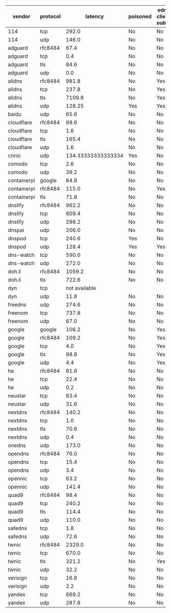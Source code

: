 | vendor | protocol | latency | poisoned | edns-client-subnet | accuracy | taobao | tmall | qq | baidu | sohu | jd | amazon | bing | linkedin | weibo | meituan |
| ------ | -------- | ------- | -------- | ------------------ | -------- | ------ | ----- | -- | ----- | ---- | -- | ------ | ---- | -------- | ----- | ------- |
| 114 | tcp | 292.0 | No | No | 1321.684 | 116.20 | 116.20 | 132.18 | 71.09 | 2.12 | 115.57 | 187.41 | 1.06 | 1.00 | 577.87 | 1.00 |
| 114 | udp | 146.0 | No | No | 1321.684 | 116.20 | 116.20 | 132.18 | 71.09 | 2.12 | 115.57 | 187.41 | 1.06 | 1.00 | 577.87 | 1.00 |
| adguard | rfc8484 | 67.4 | No | No | 14.881 | 1.01 | 1.01 | 1.00 | 1.13 | 1.00 | 1.00 | 1.89 | 1.06 | 1.00 | 3.79 | 1.00 |
| adguard | tcp | 0.4 | No | No | 15.874 | 1.01 | 1.01 | 1.00 | 1.13 | 1.00 | 1.00 | 1.89 | 1.06 | 1.00 | 4.78 | 1.00 |
| adguard | tls | 84.6 | No | No | 15.428 | 1.01 | 1.01 | 1.00 | 1.13 | 1.00 | 1.00 | 1.45 | 1.06 | 1.00 | 4.78 | 1.00 |
| adguard | udp | 0.0 | No | No | 13.887 | 1.01 | 1.01 | 1.00 | 1.13 | 1.00 | 1.00 | 1.89 | 1.06 | 1.00 | 2.80 | 1.00 |
| alidns | rfc8484 | 981.8 | No | Yes | 1514.231 | 94.60 | 92.83 | 118.41 | 71.09 | 3.40 | 77.84 | 263.78 | 1.06 | 1.00 | 789.23 | 1.00 |
| alidns | tcp | 237.8 | No | Yes | 1493.444 | 94.60 | 69.46 | 146.07 | 71.09 | 3.40 | 73.82 | 242.72 | 1.06 | 1.00 | 789.23 | 1.00 |
| alidns | tls | 7109.8 | No | Yes | 43240.094 | 94.60 | 92.83 | 118.41 | 71.09 | 3.40 | 81.86 | 221.66 | 1.06 | 1.00 | 42553.19 | 1.00 |
| alidns | udp | 128.25 | Yes | Yes | 1574.122 | 116.20 | 92.83 | 173.74 | 71.09 | 3.40 | 81.86 | 242.72 | 1.06 | 1.00 | 789.23 | 1.00 |
| baidu | udp | 65.6 | No | No | 1083.755 | 28.57 | 28.56 | 107.71 | 31.99 | 1.00 | 27.58 | 112.62 | 172.83 | 193.83 | 378.07 | 1.00 |
| cloudflare | rfc8484 | 99.6 | No | No | 16.228 | 1.01 | 1.01 | 1.50 | 1.13 | 1.00 | 1.00 | 1.74 | 1.06 | 1.00 | 4.78 | 1.00 |
| cloudflare | tcp | 1.6 | No | No | 16.378 | 1.01 | 1.01 | 1.50 | 1.13 | 1.00 | 1.00 | 1.89 | 1.06 | 1.00 | 4.78 | 1.00 |
| cloudflare | tls | 165.4 | No | No | 16.142 | 1.01 | 1.01 | 1.27 | 1.13 | 1.00 | 1.00 | 1.89 | 1.06 | 1.00 | 4.78 | 1.00 |
| cloudflare | udp | 1.6 | No | No | 16.154 | 1.02 | 1.01 | 1.27 | 1.13 | 1.00 | 1.00 | 1.89 | 1.06 | 1.00 | 4.78 | 1.00 |
| cnnic | udp | 134.33333333333334 | Yes | No | 1488.834 | 59.15 | 59.33 | 107.71 | 105.03 | 1.80 | 98.37 | 1.86 | 172.83 | 193.83 | 649.45 | 39.48 |
| comodo | tcp | 2.6 | No | No | 82.953 | 1.01 | 1.01 | 1.00 | 71.09 | 1.00 | 1.00 | 1.00 | 1.06 | 1.00 | 2.80 | 1.00 |
| comodo | udp | 39.2 | No | No | 82.953 | 1.01 | 1.01 | 1.00 | 71.09 | 1.00 | 1.00 | 1.00 | 1.06 | 1.00 | 2.80 | 1.00 |
| containerpi | google | 84.8 | No | No | 716.897 | 1.01 | 2.94 | 1.00 | 1.13 | 1.00 | 55.87 | 1.45 | 1.06 | 1.00 | 649.45 | 1.00 |
| containerpi | rfc8484 | 115.0 | No | Yes | 733.503 | 1.01 | 2.94 | 1.25 | 1.13 | 1.00 | 110.73 | 124.10 | 1.06 | 1.00 | 488.28 | 1.00 |
| containerpi | tls | 71.8 | No | No | 16.378 | 1.01 | 1.01 | 1.50 | 1.13 | 1.00 | 1.00 | 1.89 | 1.06 | 1.00 | 4.78 | 1.00 |
| dnslify | rfc8484 | 962.2 | No | No | 382.521 | 119.07 | 119.07 | 1.00 | 69.59 | 1.00 | 63.26 | 1.61 | 1.06 | 1.00 | 4.86 | 1.00 |
| dnslify | tcp | 609.4 | No | No | 497.008 | 119.07 | 119.07 | 1.00 | 69.59 | 1.00 | 63.26 | 1.61 | 1.06 | 1.00 | 4.86 | 115.49 |
| dnslify | udp | 298.2 | No | No | 382.521 | 119.07 | 119.07 | 1.00 | 69.59 | 1.00 | 63.26 | 1.61 | 1.06 | 1.00 | 4.86 | 1.00 |
| dnspai | udp | 206.0 | No | No | 2064.772 | 123.86 | 136.83 | 197.57 | 138.67 | 4.34 | 130.94 | 276.97 | 172.83 | 193.83 | 649.45 | 39.48 |
| dnspod | tcp | 240.6 | Yes | No | 1441.552 | 74.48 | 51.29 | 107.71 | 41.78 | 2.50 | 35.31 | 72.89 | 172.83 | 193.83 | 649.45 | 39.48 |
| dnspod | udp | 128.4 | Yes | Yes | 251.782 | 1.01 | 1.01 | 240.73 | 1.13 | 1.00 | 1.00 | 1.86 | 1.06 | 1.00 | 1.00 | 1.00 |
| dns-watch | tcp | 590.0 | No | No | 2325.898 | 168.83 | 168.83 | 253.06 | 31.99 | 1.00 | 184.59 | 410.89 | 1.06 | 1.00 | 1103.66 | 1.00 |
| dns-watch | udp | 272.0 | No | No | 2325.898 | 168.83 | 168.83 | 253.06 | 31.99 | 1.00 | 184.59 | 410.89 | 1.06 | 1.00 | 1103.66 | 1.00 |
| doh.li | rfc8484 | 1059.2 | No | No | 1490.153 | 1.01 | 1.01 | 213.17 | 1.13 | 1.00 | 1.00 | 333.12 | 1.06 | 1.00 | 935.66 | 1.00 |
| doh.li | tls | 722.6 | No | No | 8095.619 | 185.60 | 79.23 | 213.17 | 138.67 | 3.40 | 6165.23 | 333.12 | 1.06 | 1.00 | 935.66 | 39.48 |
| dyn | tcp | not available |  |  |  |  |  |  |  |  |  |  |  |  |  |  |
| dyn | udp | 11.8 | No | No | 218.203 | 1.01 | 1.01 | 1.00 | 1.13 | 1.00 | 1.00 | 34.44 | 172.83 | 1.00 | 2.80 | 1.00 |
| freedns | udp | 274.6 | No | No | 2258.441 | 168.83 | 164.50 | 217.36 | 71.09 | 1.00 | 162.94 | 285.78 | 1.06 | 1.00 | 1183.90 | 1.00 |
| freenom | tcp | 737.8 | No | No | 1017.869 | 119.07 | 119.07 | 1.50 | 69.59 | 1.00 | 63.26 | 160.03 | 1.06 | 1.00 | 481.29 | 1.00 |
| freenom | udp | 67.0 | No | No | 1017.919 | 119.12 | 119.07 | 1.50 | 69.59 | 1.00 | 63.26 | 160.03 | 1.06 | 1.00 | 481.29 | 1.00 |
| google | google | 106.2 | No | Yes | 903.830 | 1.01 | 12.80 | 1.00 | 1.13 | 1.00 | 110.73 | 123.65 | 1.06 | 1.00 | 649.45 | 1.00 |
| google | rfc8484 | 109.2 | No | Yes | 1027.259 | 1.01 | 13.58 | 1.00 | 1.13 | 1.00 | 110.73 | 246.31 | 1.06 | 1.00 | 649.45 | 1.00 |
| google | tcp | 4.0 | No | Yes | 12.995 | 1.01 | 1.01 | 1.00 | 1.13 | 1.00 | 1.00 | 1.00 | 1.06 | 1.00 | 2.80 | 1.00 |
| google | tls | 98.8 | No | Yes | 12.995 | 1.01 | 1.01 | 1.00 | 1.13 | 1.00 | 1.00 | 1.00 | 1.06 | 1.00 | 2.80 | 1.00 |
| google | udp | 4.4 | No | Yes | 13.441 | 1.01 | 1.01 | 1.00 | 1.13 | 1.00 | 1.00 | 1.45 | 1.06 | 1.00 | 2.80 | 1.00 |
| he | rfc8484 | 81.8 | No | No | 18.283 | 1.01 | 1.01 | 1.50 | 1.13 | 1.00 | 1.00 | 1.74 | 1.06 | 1.00 | 6.84 | 1.00 |
| he | tcp | 22.4 | No | No | 6182.512 | 1.01 | 1.01 | 1.50 | 1.13 | 1.00 | 6165.23 | 1.74 | 1.06 | 1.00 | 6.84 | 1.00 |
| he | udp | 0.2 | No | No | 18.283 | 1.01 | 1.01 | 1.50 | 1.13 | 1.00 | 1.00 | 1.74 | 1.06 | 1.00 | 6.84 | 1.00 |
| neustar | tcp | 63.4 | No | No | 322.388 | 20.86 | 20.86 | 49.79 | 71.09 | 1.00 | 19.71 | 1.86 | 1.06 | 1.00 | 134.16 | 1.00 |
| neustar | udp | 31.6 | No | No | 322.388 | 20.86 | 20.86 | 49.79 | 71.09 | 1.00 | 19.71 | 1.86 | 1.06 | 1.00 | 134.16 | 1.00 |
| nextdns | rfc8484 | 140.2 | No | No | 191.669 | 1.01 | 4.88 | 1.00 | 1.13 | 1.00 | 1.00 | 175.80 | 1.06 | 1.00 | 2.80 | 1.00 |
| nextdns | tcp | 1.0 | No | No | 12.995 | 1.01 | 1.01 | 1.00 | 1.13 | 1.00 | 1.00 | 1.00 | 1.06 | 1.00 | 2.80 | 1.00 |
| nextdns | tls | 70.8 | No | No | 12.995 | 1.01 | 1.01 | 1.00 | 1.13 | 1.00 | 1.00 | 1.00 | 1.06 | 1.00 | 2.80 | 1.00 |
| nextdns | udp | 0.4 | No | No | 12.995 | 1.01 | 1.01 | 1.00 | 1.13 | 1.00 | 1.00 | 1.00 | 1.06 | 1.00 | 2.80 | 1.00 |
| onedns | udp | 173.0 | No | No | 17224.710 | 6435.01 | 154.47 | 124.63 | 135.40 | 4.72 | 126.00 | 1.86 | 172.83 | 9380.86 | 649.45 | 39.48 |
| opendns | rfc8484 | 76.0 | No | No | 45.518 | 1.01 | 1.01 | 1.27 | 31.99 | 1.00 | 1.00 | 2.33 | 1.06 | 1.00 | 2.86 | 1.00 |
| opendns | tcp | 15.4 | No | No | 13.441 | 1.01 | 1.01 | 1.00 | 1.13 | 1.00 | 1.00 | 1.45 | 1.06 | 1.00 | 2.80 | 1.00 |
| opendns | udp | 3.4 | No | No | 13.441 | 1.01 | 1.01 | 1.00 | 1.13 | 1.00 | 1.00 | 1.45 | 1.06 | 1.00 | 2.80 | 1.00 |
| opennic | tcp | 63.2 | No | No | 12.995 | 1.01 | 1.01 | 1.00 | 1.13 | 1.00 | 1.00 | 1.00 | 1.06 | 1.00 | 2.80 | 1.00 |
| opennic | udp | 141.4 | No | No | 12.995 | 1.01 | 1.01 | 1.00 | 1.13 | 1.00 | 1.00 | 1.00 | 1.06 | 1.00 | 2.80 | 1.00 |
| quad9 | rfc8484 | 98.4 | No | No | 84.835 | 1.01 | 1.01 | 1.50 | 69.59 | 1.00 | 1.00 | 1.89 | 1.06 | 1.00 | 4.78 | 1.00 |
| quad9 | tcp | 240.2 | No | No | 1454.735 | 73.00 | 73.00 | 1.00 | 69.59 | 1.00 | 63.26 | 160.43 | 1.06 | 1.00 | 1010.39 | 1.00 |
| quad9 | tls | 114.4 | No | No | 84.760 | 1.01 | 1.01 | 1.50 | 69.59 | 1.00 | 1.00 | 1.82 | 1.06 | 1.00 | 4.78 | 1.00 |
| quad9 | udp | 110.0 | No | No | 1194.354 | 73.00 | 73.00 | 1.33 | 69.59 | 1.00 | 63.26 | 168.40 | 1.06 | 1.00 | 741.71 | 1.00 |
| safedns | tcp | 1.8 | No | No | 12.995 | 1.01 | 1.01 | 1.00 | 1.13 | 1.00 | 1.00 | 1.00 | 1.06 | 1.00 | 2.80 | 1.00 |
| safedns | udp | 72.6 | No | No | 12.995 | 1.01 | 1.01 | 1.00 | 1.13 | 1.00 | 1.00 | 1.00 | 1.06 | 1.00 | 2.80 | 1.00 |
| twnic | rfc8484 | 2329.0 | No | No | 323.071 | 20.86 | 20.86 | 30.24 | 31.99 | 1.00 | 19.71 | 47.61 | 1.06 | 1.00 | 147.74 | 1.00 |
| twnic | tcp | 670.0 | No | No | 323.071 | 20.86 | 20.86 | 30.24 | 31.99 | 1.00 | 19.71 | 47.61 | 1.06 | 1.00 | 147.74 | 1.00 |
| twnic | tls | 321.2 | No | Yes | 373.363 | 20.86 | 20.86 | 30.24 | 31.99 | 1.00 | 19.71 | 97.90 | 1.06 | 1.00 | 147.74 | 1.00 |
| twnic | udp | 32.2 | No | No | 373.363 | 20.86 | 20.86 | 30.24 | 31.99 | 1.00 | 19.71 | 97.90 | 1.06 | 1.00 | 147.74 | 1.00 |
| verisign | tcp | 16.8 | No | No | 84.418 | 1.01 | 1.01 | 1.50 | 71.09 | 1.00 | 1.00 | 1.89 | 1.06 | 1.00 | 2.86 | 1.00 |
| verisign | udp | 2.2 | No | No | 84.413 | 1.01 | 1.01 | 1.50 | 71.09 | 1.00 | 1.00 | 1.89 | 1.06 | 1.00 | 2.86 | 1.00 |
| yandex | tcp | 669.2 | No | No | 2431.797 | 175.66 | 176.74 | 251.43 | 31.99 | 1.00 | 168.96 | 428.65 | 1.06 | 1.00 | 1194.30 | 1.00 |
| yandex | udp | 287.8 | No | No | 2503.845 | 175.66 | 176.74 | 264.27 | 31.99 | 1.00 | 168.96 | 385.79 | 1.06 | 103.07 | 1194.30 | 1.00 |
